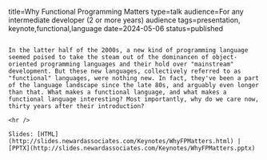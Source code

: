title=Why Functional Programming Matters
type=talk
audience=For any intermediate developer (2 or more years) audience
tags=presentation, keynote,functional,language
date=2024-05-06
status=published
~~~~~~

In the latter half of the 2000s, a new kind of programming language seemed poised to take the steam out of the dominancen of object-oriented programming languages and their hold over "mainstream" development. But these new languages, collectively referred to as "functional" languages, were nothing new. In fact, they've been a part of the language landscape since the late 80s, and arguably even longer than that. What makes a functional language, and what makes a functional language interesting? Most importantly, why do we care now, thirty years after their introduction?
    
<hr />

Slides: [HTML](http://slides.newardassociates.com/Keynotes/WhyFPMatters.html) | [PPTX](http://slides.newardassociates.com/Keynotes/WhyFPMatters.pptx)
